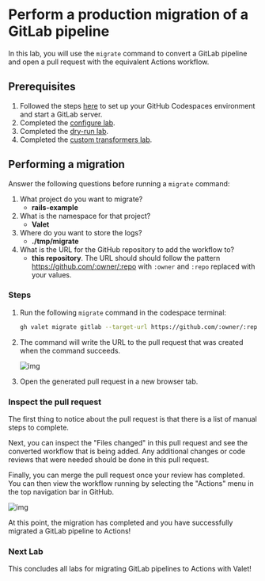 # Perform a production migration of a GitLab pipeline

In this lab, you will use the `migrate` command to convert a GitLab pipeline and open a pull request with the equivalent Actions workflow.

## Prerequisites

1. Followed the steps [here](./readme.md#configure-your-codespace) to set up your GitHub Codespaces environment and start a GitLab server.
2. Completed the [configure lab](./1-configure-lab.md#configuring-credentials).
3. Completed the [dry-run lab](./3-dry-run.md).
4. Completed the [custom transformers lab](./4-custom-transformers.md).

## Performing a migration

Answer the following questions before running a `migrate` command:

1. What project do you want to migrate?
    - __rails-example__
2. What is the namespace for that project?
    - __Valet__
3. Where do you want to store the logs?
    - __./tmp/migrate__
4. What is the URL for the GitHub repository to add the workflow to?
    - __this repository__. The URL should should follow the pattern <https://github.com/:owner/:repo> with `:owner` and `:repo` replaced with your values.

### Steps

1. Run the following `migrate` command in the codespace terminal:

    ```bash
    gh valet migrate gitlab --target-url https://github.com/:owner/:repo --output-dir ./tmp/migrate --namespace valet --project rails-example
    ```

2. The command will write the URL to the pull request that was created when the command succeeds.

    ![img](https://user-images.githubusercontent.com/18723510/184953133-9bafd9a1-c3f0-40b3-8414-f23cea698c8e.png)

3. Open the generated pull request in a new browser tab.

### Inspect the pull request

The first thing to notice about the pull request is that there is a list of manual steps to complete.

Next, you can inspect the "Files changed" in this pull request and see the converted workflow that is being added. Any additional changes or code reviews that were needed should be done in this pull request.

Finally, you can merge the pull request once your review has completed. You can then view the workflow running by selecting the "Actions" menu in the top navigation bar in GitHub.
  
![img](https://user-images.githubusercontent.com/18723510/184960870-590b1a28-422f-4350-9ec0-0423bf7ad445.png)

At this point, the migration has completed and you have successfully migrated a GitLab pipeline to Actions!

### Next Lab

This concludes all labs for migrating GitLab pipelines to Actions with Valet!
